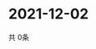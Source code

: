 # 2021-12-02
  共 0条

  <!-- BEGIN -->
  <!-- 最后更新时间Thu Dec 02 2021 08:04:50 GMT+0000 (Coordinated Universal Time) -->
  
  <!-- END -->
  
  
